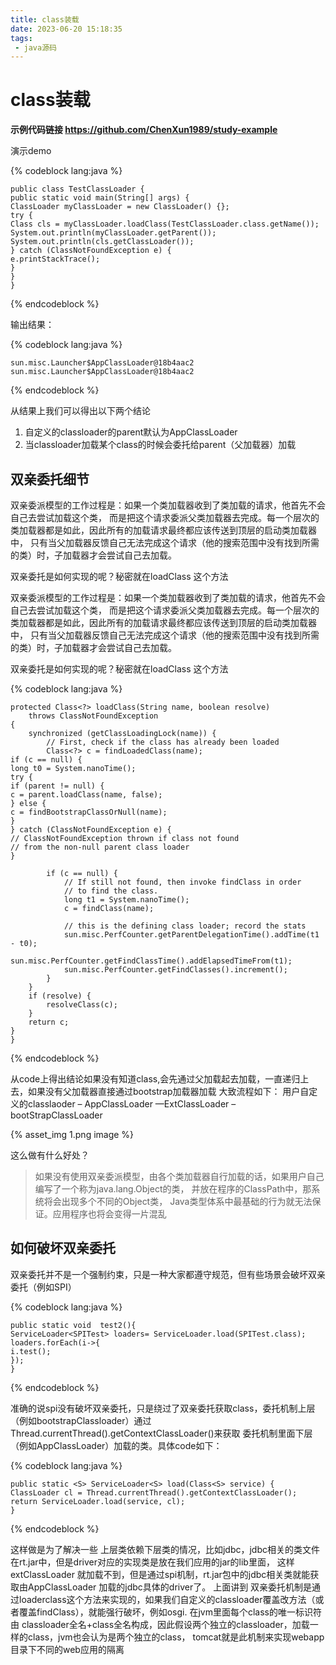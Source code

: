 ```yaml
---
title: class装载
date: 2023-06-20 15:18:35
tags:
 - java源码
---
```

# class装载

**示例代码链接 https://github.com/ChenXun1989/study-example**

演示demo

{% codeblock  lang:java   %}

    public class TestClassLoader {
    public static void main(String[] args) {
    ClassLoader myClassLoader = new ClassLoader() {};
    try {
    Class cls = myClassLoader.loadClass(TestClassLoader.class.getName());
    System.out.println(myClassLoader.getParent());
    System.out.println(cls.getClassLoader());
    } catch (ClassNotFoundException e) {
    e.printStackTrace();
    }
    }
    }


{% endcodeblock %}

输出结果：

{% codeblock  lang:java   %}

    sun.misc.Launcher$AppClassLoader@18b4aac2
    sun.misc.Launcher$AppClassLoader@18b4aac2
{% endcodeblock %}

从结果上我们可以得出以下两个结论
1. 自定义的classloader的parent默认为AppClassLoader
2. 当classloader加载某个class的时候会委托给parent（父加载器）加载

## 双亲委托细节
双亲委派模型的工作过程是：如果一个类加载器收到了类加载的请求，他首先不会自己去尝试加载这个类，
而是把这个请求委派父类加载器去完成。每一个层次的类加载器都是如此，因此所有的加载请求最终都应该传送到顶层的启动类加载器中，
只有当父加载器反馈自己无法完成这个请求（他的搜索范围中没有找到所需的类）时，子加载器才会尝试自己去加载。

双亲委托是如何实现的呢？秘密就在loadClass 这个方法

双亲委派模型的工作过程是：如果一个类加载器收到了类加载的请求，他首先不会自己去尝试加载这个类，
而是把这个请求委派父类加载器去完成。每一个层次的类加载器都是如此，因此所有的加载请求最终都应该传送到顶层的启动类加载器中，
只有当父加载器反馈自己无法完成这个请求（他的搜索范围中没有找到所需的类）时，子加载器才会尝试自己去加载。

双亲委托是如何实现的呢？秘密就在loadClass 这个方法

{% codeblock  lang:java   %}

    protected Class<?> loadClass(String name, boolean resolve)
        throws ClassNotFoundException
    {
        synchronized (getClassLoadingLock(name)) {
            // First, check if the class has already been loaded
            Class<?> c = findLoadedClass(name);
    if (c == null) {
    long t0 = System.nanoTime();
    try {
    if (parent != null) {
    c = parent.loadClass(name, false);
    } else {
    c = findBootstrapClassOrNull(name);
    }
    } catch (ClassNotFoundException e) {
    // ClassNotFoundException thrown if class not found
    // from the non-null parent class loader
    }

            if (c == null) {
                // If still not found, then invoke findClass in order
                // to find the class.
                long t1 = System.nanoTime();
                c = findClass(name);
      
                // this is the defining class loader; record the stats
                sun.misc.PerfCounter.getParentDelegationTime().addTime(t1 - t0);
                sun.misc.PerfCounter.getFindClassTime().addElapsedTimeFrom(t1);
                sun.misc.PerfCounter.getFindClasses().increment();
            }
        }
        if (resolve) {
            resolveClass(c);
        }
        return c;
    }
    }


{% endcodeblock %}

从code上得出结论如果没有知道class,会先通过父加载起去加载，一直递归上去，如果没有父加载器直接通过bootstrap加载器加载
大致流程如下： 用户自定义的classlaoder – AppClassLoader —ExtClassLoader – bootStrapClassLoader

{% asset_img 1.png  image %}

这么做有什么好处？

>如果没有使用双亲委派模型，由各个类加载器自行加载的话，如果用户自己编写了一个称为java.lang.Object的类，
并放在程序的ClassPath中，那系统将会出现多个不同的Object类， Java类型体系中最基础的行为就无法保证。应用程序也将会变得一片混乱

## 如何破坏双亲委托
双亲委托并不是一个强制约束，只是一种大家都遵守规范，但有些场景会破坏双亲委托（例如SPI）

{% codeblock  lang:java   %}

    public static void  test2(){  
    ServiceLoader<SPITest> loaders= ServiceLoader.load(SPITest.class);
    loaders.forEach(i->{
    i.test();
    });
    }
{% endcodeblock %}

准确的说spi没有破坏双亲委托，只是绕过了双亲委托获取class，委托机制上层（例如bootstrapClassloader）通过Thread.currentThread().getContextClassLoader()来获取
委托机制里面下层（例如AppClassLoader）加载的类。具体code如下：

{% codeblock  lang:java   %}

    public static <S> ServiceLoader<S> load(Class<S> service) {
    ClassLoader cl = Thread.currentThread().getContextClassLoader();
    return ServiceLoader.load(service, cl);
    }

{% endcodeblock %}

这样做是为了解决一些 上层类依赖下层类的情况，比如jdbc，jdbc相关的类文件在rt.jar中，但是driver对应的实现类是放在我们应用的jar的lib里面，
这样 extClassLoader 就加载不到，但是通过spi机制，rt.jar包中的jdbc相关类就能获取由AppClassLoader 加载的jdbc具体的driver了。
上面讲到 双亲委托机制是通过loaderclass这个方法来实现的，如果我们自定义的classloader覆盖改方法（或者覆盖findClass），就能强行破坏，例如osgi.
在jvm里面每个class的唯一标识符由 classloader全名+class全名构成，因此假设两个独立的classloader，加载一样的class，jvm也会认为是两个独立的class，
tomcat就是此机制来实现webapp目录下不同的web应用的隔离

